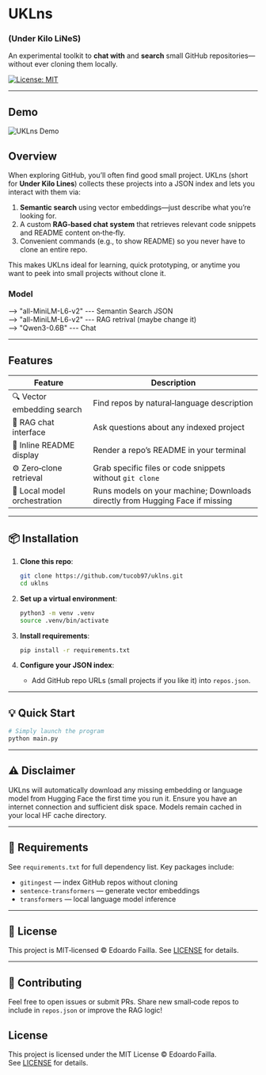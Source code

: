 # UKLns 
### (Under Kilo LiNeS) 

An experimental toolkit to **chat with** and **search** small GitHub repositories—without ever cloning them locally.

[![License: MIT](https://img.shields.io/badge/License-MIT-yellow.svg)](LICENSE)

---

## Demo
![UKLns Demo](assets/Demo.gif)

## Overview

When exploring GitHub, you’ll often find good small project. UKLns (short for **Under Kilo Lines**) collects these projects into a JSON index and lets you interact with them via:

1. **Semantic search** using vector embeddings—just describe what you’re looking for.  
2. A custom **RAG‑based chat system** that retrieves relevant code snippets and README content on‑the‑fly.  
3. Convenient commands (e.g., to show  README) so you never have to clone an entire repo.

This makes UKLns ideal for learning, quick prototyping, or anytime you want to peek into small projects without clone it.

### Model
--> "all-MiniLM-L6-v2" --- Semantin Search JSON  
--> "all-MiniLM-L6-v2" --- RAG retrival (maybe change it)  
--> "Qwen3-0.6B" --- Chat  

---

## Features

| Feature                      | Description                                                    |
| ---------------------------- | -------------------------------------------------------------- |
| 🔍 Vector embedding search   | Find repos by natural‑language description                     |
| 💬 RAG chat interface        | Ask questions about any indexed project                        |
| 📄 Inline README display     | Render a repo’s README in your terminal                        |
| ⚙️ Zero‑clone retrieval      | Grab specific files or code snippets without `git clone`       |
| 🤖 Local model orchestration | Runs models on your machine; Downloads directly from Hugging Face if missing |

---

## 📦 Installation

1. **Clone this repo**:

   ```bash
   git clone https://github.com/tucob97/uklns.git
   cd uklns
    ````

2. **Set up a virtual environment**:

   ```bash
   python3 -m venv .venv
   source .venv/bin/activate
   ```

3. **Install requirements**:

   ```bash
   pip install -r requirements.txt
   ```

4. **Configure your JSON index**:

   * Add GitHub repo URLs (small projects if you like it) into `repos.json`.

---

## 💡 Quick Start

```bash
# Simply launch the program
python main.py 

```

---

## ⚠️ Disclaimer

UKLns will automatically download any missing embedding or language model from Hugging Face the first time you run it. Ensure you have an internet connection and sufficient disk space. Models remain cached in your local HF cache directory.

---

## 🧩 Requirements

See `requirements.txt` for full dependency list. Key packages include:

* `gitingest` — index GitHub repos without cloning
* `sentence-transformers` — generate vector embeddings
* `transformers` — local language model inference

---

## 📄 License

This project is MIT‑licensed © Edoardo Failla. See [LICENSE](LICENSE) for details.

---

## 🤝 Contributing

Feel free to open issues or submit PRs. Share new small‑code repos to include in `repos.json` or improve the RAG logic!

## License

This project is licensed under the MIT License © Edoardo Failla.  
See [LICENSE](LICENSE) for details.
